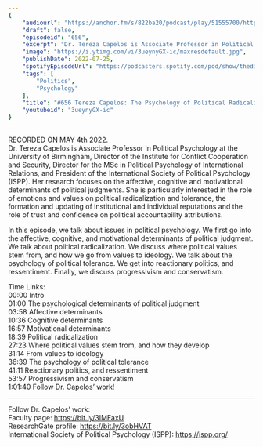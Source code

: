 ```yaml
---
{
	"audiourl": "https://anchor.fm/s/822ba20/podcast/play/51555700/https%3A%2F%2Fd3ctxlq1ktw2nl.cloudfront.net%2Fstaging%2F2022-4-5%2Fa01d4e3a-a33e-3c4d-6b31-3000fd4c16b7.m4a",
	"draft": false,
	"episodeid": "656",
	"excerpt": "Dr. Tereza Capelos is Associate Professor in Political Psychology at the University of Birmingham, Director of the Institute for Conflict Cooperation and Security, Director for the MSc in Political Psychology of International Relations, and President of the International Society of Political Psychology (ISPP). Her research focuses on the affective, cognitive and motivational determinants of political judgments. She is particularly interested in the role of emotions and values on political radicalization and tolerance, the formation and updating of institutional and individual reputations and the role of trust and confidence on political accountability attributions.",
	"image": "https://i.ytimg.com/vi/3ueynyGX-ic/maxresdefault.jpg",
	"publishDate": 2022-07-25,
	"spotifyEpisodeUrl": "https://podcasters.spotify.com/pod/show/thedissenter/episodes/656-Tereza-Capelos-The-Psychology-of-Political-Radicalization--Tolerance--and-Reactionism-e1i3rtk",
	"tags": [
		"Politics",
		"Psychology"
	],
	"title": "#656 Tereza Capelos: The Psychology of Political Radicalization, Tolerance, and Reactionism",
	"youtubeid": "3ueynyGX-ic"
}
---
```

RECORDED ON MAY 4th 2022.  
Dr. Tereza Capelos is Associate Professor in Political Psychology at the University of Birmingham, Director of the Institute for Conflict Cooperation and Security, Director for the MSc in Political Psychology of International Relations, and President of the International Society of Political Psychology (ISPP). Her research focuses on the affective, cognitive and motivational determinants of political judgments. She is particularly interested in the role of emotions and values on political radicalization and tolerance, the formation and updating of institutional and individual reputations and the role of trust and confidence on political accountability attributions.

In this episode, we talk about issues in political psychology. We first go into the affective, cognitive, and motivational determinants of political judgment. We talk about political radicalization. We discuss where political values stem from, and how we go from values to ideology. We talk about the psychology of political tolerance. We get into reactionary politics, and ressentiment. Finally, we discuss progressivism and conservatism.

Time Links:  
<time>00:00</time> Intro  
<time>01:00</time> The psychological determinants of political judgment  
<time>03:58</time> Affective determinants  
<time>10:36</time> Cognitive determinants  
<time>16:57</time> Motivational determinants  
<time>18:39</time> Political radicalization  
<time>27:23</time> Where political values stem from, and how they develop  
<time>31:14</time> From values to ideology  
<time>36:39</time> The psychology of political tolerance  
<time>41:11</time> Reactionary politics, and ressentiment  
<time>53:57</time> Progressivism and conservatism  
<time>1:01:40</time> Follow Dr. Capelos’ work!

---

Follow Dr. Capelos’ work:  
Faculty page: https://bit.ly/3IMFaxU  
ResearchGate profile: https://bit.ly/3obHVAT  
International Society of Political Psychology (ISPP): https://ispp.org/
